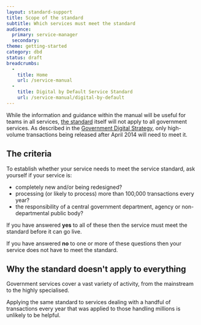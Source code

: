 ```yaml
---
layout: standard-support
title: Scope of the standard
subtitle: Which services must meet the standard
audience:
  primary: service-manager
  secondary:
theme: getting-started
category: dbd
status: draft
breadcrumbs:
  -
    title: Home
    url: /service-manual
  -
    title: Digital by Default Service Standard
    url: /service-manual/digital-by-default
---
```


While the information and guidance within the manual will be useful for teams in all services, [the standard](/service-manual/digital-by-default) itself will not apply to all government services. As described in the [Government Digital Strategy](/government/collections/government-digital-strategy-reports-and-research), only high-volume transactions being released after April 2014 will need to meet it.

## The criteria

To establish whether your service needs to meet the service standard, ask yourself if your service is:

* completely new and/or being redesigned?
* processing (or likely to process) more than 100,000 transactions every year?
* the responsibility of a central government department, agency or non-departmental public body?


If you have answered **yes** to all of these then the service must meet the standard before it can go live.

If you have answered **no** to one or more of these questions then your service does not have to meet the standard.

## Why the standard doesn't apply to everything
Government services cover a vast variety of activity, from the mainstream to the highly specialised. 

Applying the same standard to services dealing with a handful of transactions every year that was applied to those handling millions is unlikely to be helpful. 
